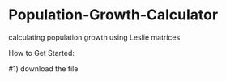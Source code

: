 # Population-Growth-Calculator
calculating population growth using Leslie matrices 

How to Get Started: 

#1) download the file 
